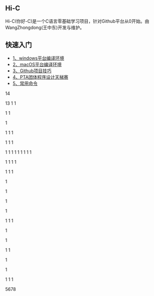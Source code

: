## Hi-C

Hi-C(你好-C)是一个C语言零基础学习项目，针对Github平台从0开始。由WangZhongdong(王中东)开发与维护。


## 快速入门

* [1、windows平台编译环境](http:)
* [2、macOS平台编译环境](https://github.com/Rtx8080Ti/Hi-C/blob/master/Read/2%E3%80%81macOS%E5%B9%B3%E5%8F%B0%E7%BC%96%E8%AF%91%E7%8E%AF%E5%A2%83.md)
* [3、Github项目技巧](https://github.com/Rtx8080Ti/Hi-C/blob/master/Read/3%E3%80%81Github%E9%A1%B9%E7%9B%AE%E6%8A%80%E5%B7%A7.md)
* [4、PTA团体程序设计天梯赛](https://github.com/Rtx8080Ti/Hi-C/blob/master/Read/4.1%E3%80%81PTA.md)
* [5、常用命令](http:)





14

 13
1
1

1
1


1

1
1
1

1
1
1

1
1
1
1
1
1
1
1
1

1
1
1
1


1
1
1

1

1


1

1

1
1
1

1



1

1
1

1

1


1
1
1

5678
